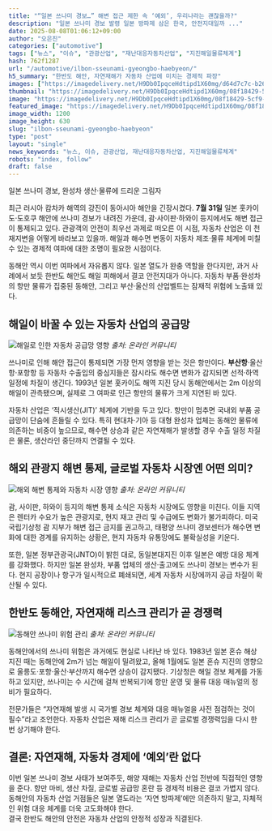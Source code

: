 ```yaml
---
title: "“일본 쓰나미 경보…” 해변 접근 제한 속 ‘예외’, 우리나라는 괜찮을까?"
description: "일본 쓰나미 경보 발령 일본 방파제 삼은 한국, 안전지대일까 ..."
date: 2025-08-08T01:06:12+09:00
author: "오은진"
categories: ["automotive"]
tags: ["뉴스", "이슈", "관광산업", "재난대응자동차산업", "지진해일물류체계"]
hash: 762f1287
url: "/automotive/ilbon-sseunami-gyeongbo-haebyeon/"
h5_summary: "한반도 해안, 자연재해가 자동차 산업에 미치는 경제적 파장"
images: ["https://imagedelivery.net/H9Db0IpqceHdtipd1X60mg/d64d7c7c-b262-4d2a-7b58-dab85d4b2900/public", "https://imagedelivery.net/H9Db0IpqceHdtipd1X60mg/08f18429-5cf9-41f1-6790-a3d0b4e1f800/public", "https://imagedelivery.net/H9Db0IpqceHdtipd1X60mg/0fbd42f6-e4b8-4d14-a063-d792f0f08900/public", "https://imagedelivery.net/H9Db0IpqceHdtipd1X60mg/19b5c6d1-917f-4293-794b-eaf42817e400/public"]
thumbnail: "https://imagedelivery.net/H9Db0IpqceHdtipd1X60mg/08f18429-5cf9-41f1-6790-a3d0b4e1f800/public"
image: "https://imagedelivery.net/H9Db0IpqceHdtipd1X60mg/08f18429-5cf9-41f1-6790-a3d0b4e1f800/public"
featured_image: "https://imagedelivery.net/H9Db0IpqceHdtipd1X60mg/08f18429-5cf9-41f1-6790-a3d0b4e1f800/public"
image_width: 1200
image_height: 630
slug: "ilbon-sseunami-gyeongbo-haebyeon"
type: "post"
layout: "single"
news_keywords: "뉴스, 이슈, 관광산업, 재난대응자동차산업, 지진해일물류체계"
robots: "index, follow"
draft: false
---
```


일본 쓰나미 경보, 완성차 생산·물류에 드리운 그림자

최근 러시아 캄차카 해역의 강진이 동아시아 해안을 긴장시켰다. **7월 31일** 일본 홋카이도·도호쿠 해안에 쓰나미 경보가 내려진 가운데, 괌·사이판·하와이 등지에서도 해변 접근이 통제되고 있다. 관광객의 안전이 최우선 과제로 떠오른 이 시점, 자동차 산업은 이 천재지변을 어떻게 바라보고 있을까. 해일과 해수면 변동이 자동차 제조·물류 체계에 미칠 수 있는 경제적 여파에 대한 조명이 필요한 시점이다.

동해안 역시 이번 여파에서 자유롭지 않다. 일본 열도가 완충 역할을 한다지만, 과거 사례에서 보듯 한반도 해안도 해일 피해에서 결코 안전지대가 아니다. 자동차 부품·완성차의 항만 물류가 집중된 동해안, 그리고 부산·울산의 산업벨트는 잠재적 위험에 노출돼 있다.

## 해일이 바꿀 수 있는 자동차 산업의 공급망

![해일로 인한 자동차 공급망 영향](https://imagedelivery.net/H9Db0IpqceHdtipd1X60mg/19b5c6d1-917f-4293-794b-eaf42817e400/public)
*출처: 온라인 커뮤니티*


쓰나미로 인해 해안 접근이 통제되면 가장 먼저 영향을 받는 것은 항만이다. **부산항**·울산항·포항항 등 자동차 수출입의 중심지들은 잠시라도 해수면 변화가 감지되면 선적·하역 일정에 차질이 생긴다. 1993년 일본 홋카이도 해역 지진 당시 동해안에서는 2m 이상의 해일이 관측됐으며, 실제로 그 여파로 인근 항만의 물류가 크게 지연된 바 있다.

자동차 산업은 ‘적시생산(JIT)’ 체계에 기반을 두고 있다. 항만이 멈추면 국내외 부품 공급망이 단숨에 흔들릴 수 있다. 특히 현대차·기아 등 대형 완성차 업체는 동해안 물류에 의존하는 비중이 높으므로, 해수면 상승과 같은 자연재해가 발생할 경우 수출 일정 차질은 물론, 생산라인 중단까지 연결될 수 있다.

## 해외 관광지 해변 통제, 글로벌 자동차 시장엔 어떤 의미?

![해외 해변 통제와 자동차 시장 영향](https://imagedelivery.net/H9Db0IpqceHdtipd1X60mg/0fbd42f6-e4b8-4d14-a063-d792f0f08900/public)
*출처: 온라인 커뮤니티*


괌, 사이판, 하와이 등지의 해변 통제 소식은 자동차 시장에도 영향을 미친다. 이들 지역은 렌터카 수요가 높은 관광지로, 현지 재고 관리 및 수급에도 변화가 불가피하다. 미국 국립기상청 괌 지부가 해변 접근 금지를 권고하고, 태평양 쓰나미 경보센터가 해수면 변화에 대한 경계를 유지하는 상황은, 현지 자동차 유통망에도 불확실성을 키운다.

또한, 일본 정부관광국(JNTO)이 밝힌 대로, 동일본대지진 이후 일본은 예방 대응 체계를 강화했다. 하지만 일본 완성차, 부품 업체의 생산·출고에도 쓰나미 경보는 변수가 된다. 현지 공장이나 항구가 일시적으로 폐쇄되면, 세계 자동차 시장에까지 공급 차질이 확산될 수 있다.

## 한반도 동해안, 자연재해 리스크 관리가 곧 경쟁력

![동해안 쓰나미 위험 관리](https://imagedelivery.net/H9Db0IpqceHdtipd1X60mg/d64d7c7c-b262-4d2a-7b58-dab85d4b2900/public)
*출처: 온라인 커뮤니티*


동해안에서의 쓰나미 위험은 과거에도 현실로 나타난 바 있다. 1983년 일본 혼슈 해상 지진 때는 동해안에 2m가 넘는 해일이 밀려왔고, 올해 1월에도 일본 혼슈 지진의 영향으로 울릉도·포항·울산·부산까지 해수면 상승이 감지됐다. 기상청은 해일 경보 체계를 가동하고 있지만, 쓰나미는 수 시간에 걸쳐 반복되기에 항만 운영 및 물류 대응 매뉴얼의 정비가 필요하다.

전문가들은 “자연재해 발생 시 국가별 경보 체계와 대응 매뉴얼을 사전 점검하는 것이 필수”라고 조언한다. 자동차 산업은 재해 리스크 관리가 곧 글로벌 경쟁력임을 다시 한 번 상기해야 한다.

## 결론: 자연재해, 자동차 경제에 ‘예외’란 없다

이번 일본 쓰나미 경보 사태가 보여주듯, 해양 재해는 자동차 산업 전반에 직접적인 영향을 준다. 항만 마비, 생산 차질, 글로벌 공급망 혼란 등 경제적 비용은 결코 가볍지 않다. 동해안의 자동차 산업 거점들은 일본 열도라는 ‘자연 방파제’에만 의존하지 말고, 자체적인 위험 대응 체계를 더욱 고도화해야 한다.  
결국 한반도 해안의 안전은 자동차 산업의 안정적 성장과 직결된다.
